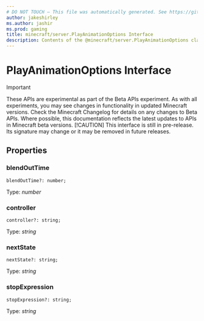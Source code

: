 ```yaml
---
# DO NOT TOUCH — This file was automatically generated. See https://github.com/mojang/minecraftapidocsgenerator to modify descriptions, examples, etc.
author: jakeshirley
ms.author: jashir
ms.prod: gaming
title: minecraft/server.PlayAnimationOptions Interface
description: Contents of the @minecraft/server.PlayAnimationOptions class.
---
```

# PlayAnimationOptions Interface
>[!IMPORTANT]
>These APIs are experimental as part of the Beta APIs experiment. As with all experiments, you may see changes in functionality in updated Minecraft versions. Check the Minecraft Changelog for details on any changes to Beta APIs. Where possible, this documentation reflects the latest updates to APIs in Minecraft beta versions.
> [!CAUTION]
> This interface is still in pre-release.  Its signature may change or it may be removed in future releases.

## Properties

### **blendOutTime**
`blendOutTime?: number;`

Type: *number*

### **controller**
`controller?: string;`

Type: *string*

### **nextState**
`nextState?: string;`

Type: *string*

### **stopExpression**
`stopExpression?: string;`

Type: *string*

